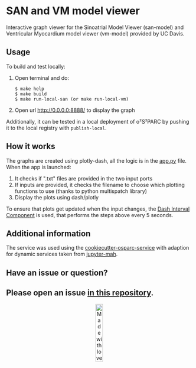 # SAN and VM model viewer

Interactive graph viewer for the Sinoatrial Model Viewer (san-model) and Ventricular Myocardium model viewer (vm-model) provided by UC Davis. 

## Usage

To build and test locally:

1. Open terminal and do:
    ```console
    $ make help
    $ make build
    $ make run-local-san (or make run-local-vm)
    ```
2. Open url http://0.0.0.0:8888/ to display the graph

Additionally, it can be tested in a local deployment of o²S²PARC by pushing it to the local registry with `publish-local`.

## How it works
The graphs are created using plotly-dash, all the logic is in the [app.py](../ans-model-viewer/src/ans_model_viewer/app.py) file. When the app is launched:
1. It checks if ".txt" files are provided in the two input ports
2. If inputs are provided, it checks the filename to choose which plotting functions to use (thanks to python multispatch library)
3. Display the plots using dash/plotly

To ensure that plots get updated when the input changes, the [Dash Interval Component](https://dash.plotly.com/live-updates) is used, that performs the steps above every 5 seconds.

## Additional information
The service was used using the [cookiecutter-osparc-service](https://github.com/ITISFoundation/cookiecutter-osparc-service/) with adaption for dynamic services taken from [jupyter-mah](https://github.com/ITISFoundation/jupyter-math).

## Have an issue or question?
Please open an issue [in this repository](https://github.com/ITISFoundation/cookiecutter-osparc-service/issues/).
---
<p align="center">
<image src="https://github.com/ITISFoundation/osparc-simcore-python-client/blob/4e8b18494f3191d55f6692a6a605818aeeb83f95/docs/_media/mwl.png" alt="Made with love at www.z43.swiss" width="20%" />
</p>
